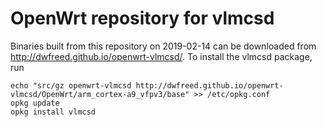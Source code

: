 OpenWrt repository for vlmcsd
========
Binaries built from this repository on 2019-02-14 can be downloaded from http://dwfreed.github.io/openwrt-vlmcsd/.
To install the vlmcsd package, run
```
echo "src/gz openwrt-vlmcsd http://dwfreed.github.io/openwrt-vlmcsd/OpenWrt/arm_cortex-a9_vfpv3/base" >> /etc/opkg.conf
opkg update
opkg install vlmcsd
```
